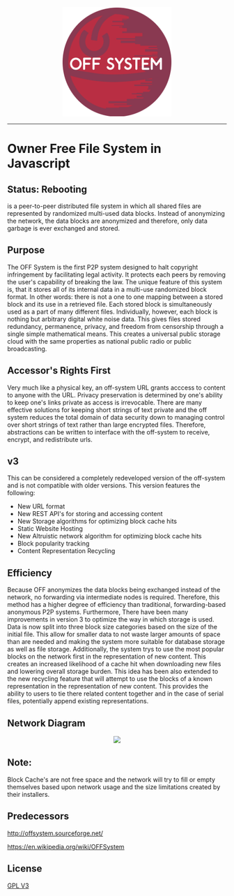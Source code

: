 
<div style="text-align:center; margin: 50%, 50%"><img src="/src/static/images/off-logo-lettered.svg" width="250" height="250"></div>
<hr>

# Owner Free File System in Javascript
## Status: Rebooting
is a peer-to-peer distributed file system in which all shared files are represented by randomized multi-used data blocks. Instead of anonymizing the network, the data blocks are anonymized and therefore, only data garbage is ever exchanged and stored.
## Purpose
The OFF System is the first P2P system designed to halt copyright infringement by facilitating legal activity. It protects each peers by removing the user's capability of breaking the law.  The unique feature of this system is, that it stores all of its internal data in a multi-use randomized block format. In other words: there is not a one to one mapping between a stored block and its use in a retrieved file. Each stored block is simultaneously used as a part of many different files. Individually, however, each block is nothing but arbitrary digital white noise data. This gives files stored redundancy, permanence, privacy, and freedom from censorship through a single simple mathematical means. This creates a universal public storage cloud with the same properties as national public radio or public broadcasting.
## Accessor's Rights First
Very much like a physical key, an off-system URL grants acccess to content to anyone with the URL. Privacy preservation is determined by one's ability to keep one's links private as access is irrevocable. There are many effective solutions for keeping short strings of text private and the off system reduces the total domain of data security down to managing control over short strings of text rather than large encrypted files. Therefore, abstractions can be written to interface with the off-system to receive, encrypt, and redistribute urls.
## v3
This can be considered a completely redeveloped version of the off-system and is not compatible with older versions. This version features the following:
* New URL format
* New REST API's for storing and accessing content
* New Storage algorithms for optimizing block cache hits
* Static Website Hosting
* New Altruistic network algorithm for optimizing block cache hits
* Block popularity tracking
* Content Representation Recycling

## Efficiency
Because OFF anonymizes the data blocks being exchanged instead of the network, no forwarding via intermediate nodes is required. Therefore, this method has a higher degree of efficiency than traditional, forwarding-based anonymous P2P systems. Furthermore, There have been many improvements in version 3 to optimize the way in which storage is used. Data is now split into three block size categories based on the size of the initial file. This allow for smaller data to not waste larger amounts of space than are needed and making the system more suitable for database storage as well as file storage. Additionally, the system trys to use the most popular blocks on the network first in the representation of new content. This creates an increased likelihood of a cache hit when downloading new files and lowering overall storage burden. This idea has been also extended to the new recycling feature that will attempt to use the blocks of a known representation in the representation of new content. This provides the ability to users to tie there related content together and in the case of serial files, potentially append existing representations.

## Network Diagram
<div style="text-align:center"><img src="http://offsystem.sourceforge.net/wp-content/support/OFF%20Nodes%20small.png"></div>

## Note:
 Block Cache's are not free space and the network will try to fill or empty themselves based upon network usage and the size limitations created by their installers.
## Predecessors
<a href="http://offsystem.sourceforge.net/">http://offsystem.sourceforge.net/</a>

<a href="https://en.wikipedia.org/wiki/OFFSystem">https://en.wikipedia.org/wiki/OFFSystem</a>

## License
<a href="http://www.gnu.org/licenses/gpl-3.0.txt">GPL V3</a>